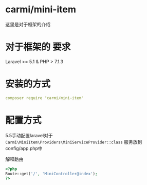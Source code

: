 # carmi/mini-item

这里是对于框架的介绍

# 对于框架的 要求

Laravel >= 5.1 & PHP > 7.1.3 

# 安装的方式

```yml
composer require "carmi/mini-item"
```

# 配置方式
5.5手动配置laravel对于
``Carmi\MiniItem\Providers\MiniServiceProvider::class``
服务放到config/app.php中

解释路由
```php
<?php
Route::get('/', 'MiniController@index');
?>
```

